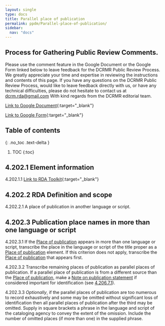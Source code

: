 ```yaml
---
layout: single
type: docs
title: Parallel place of publication
permalink: ppdm/Parallel-place-of-publication/
sidebar:
  nav: "docs"
---
```


## Process for Gathering Public Review Comments.
Please use the comment feature in the Google Document or the Google Form linked below to leave feedback for the DCRMR Public Review Process.  We greatly appreciate your time and expertise in reviewing the instructions and contents of this page.  If you have any questions on the DCRMR Public Review Process, would like to leave feedback directly with us, or have any technical difficulties, please do not hesitate to contact us at dcrm.rda@gmail.com  With kind regards from the DCRMR editorial team.

[Link to Google Document](https://docs.google.com/document/d/1RMRdCQzvZDeh3ODtHnVKGildfELwbXvJcPlP9RhKftE/edit){:target="_blank"}

[Link to Google Form](https://docs.google.com/forms/d/e/1FAIpQLSdNtJkbY1mngdTcvCoB7zZcpaIuuKHvlbyiidP-QunDy14VcQ/viewform){:target="_blank"}

## Table of contents
{: .no_toc .text-delta }

1. TOC
{:toc}

## 4.202.1 Element information

<a name="4.202.1.1">4.202.1.1</a> [Link to RDA Toolkit](https://beta.rdatoolkit.org/Content/Index?externalId=en-US_ala-5e38f1d4-17a1-3ff9-a1c8-eacbfd04e68e){:target="_blank"}

## 4.202.2 RDA Definition and scope

<a name="4.202.2.1">4.202.2.1</a> A place of publication in another language or script.

## 4.202.3 Publication place names in more than one language or script

<a name="4.202.3.1">4.202.3.1</a> If the [Place of publication](/DCRMR/ppdm/Place-of-publication/) appears in more than one language or script, transcribe the place in the language or script of the title proper as a [Place of publication](/DCRMR/ppdm/Place-of-publication/) element.  If this criterion does not apply, transcribe the [Place of publication](/DCRMR/ppdm/Place-of-publication/) that appears first.

<a name="4.202.3.2">4.202.3.2</a> Transcribe remaining places of publication as parallel places of publication.  If a parallel place of publication is from a different source than the [Place of publication](/DCRMR/ppdm/Place-of-publication/), make a [Note on publication statement](/DCRMR/ppdm/Note-on-publication-statement/) if considered important for identification (see [4.206.7.1](/DCRMR/ppdm/Note-on-publication-statement/#4.206.7.1)).

<a name="4.202.3.3">4.202.3.3</a> *Optionally*, if the parallel places of publication are too numerous to record exhaustively and some may be omitted without significant loss of identification then all parallel places of publication after the third may be omitted. Supply in square brackets a phrase in the language and script of the cataloging agency to convey the extent of the omission. Include the number of omitted places (if more than one) in the supplied phrase.